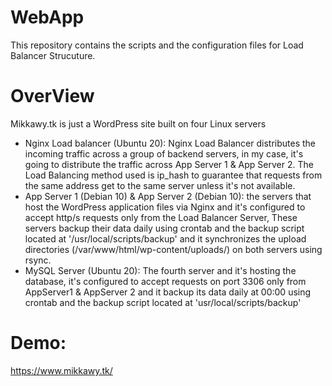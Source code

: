 # WebApp
This repository contains the scripts and the configuration files for Load Balancer Strucuture.

# OverView
Mikkawy.tk is just a WordPress site built on four Linux servers

- Nginx Load balancer (Ubuntu 20):
Nginx Load Balancer distributes the incoming traffic across a group of backend servers, in my case, it's going to distribute the traffic across App Server 1 & App Server 2. The Load Balancing method used is ip_hash to guarantee that requests from the same address get to the same server unless it's not available.
- App Server 1 (Debian 10) & App Server 2 (Debian 10):
the servers that host the WordPress application files via Nginx and it's configured to accept http/s requests only from the Load Balancer Server, These servers backup their data daily using crontab and the backup script located at '/usr/local/scripts/backup' and it synchronizes the upload directories (/var/www/html/wp-content/uploads/) on both servers using rsync.
- MySQL Server (Ubuntu 20): The fourth server and it's hosting the database, it's configured to accept requests on port 3306 only from AppServer1 & AppServer 2 and it backup its data daily at 00:00 using crontab and the backup script located at 'usr/local/scripts/backup'

# Demo:
https://www.mikkawy.tk/
